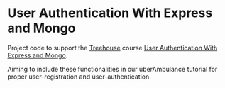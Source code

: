 # User Authentication With Express and Mongo

Project code to support the [Treehouse](https://teamtreehouse.com) course [User Authentication With Express and Mongo](https://teamtreehouse.com/library/user-authentication-with-express-and-mongo).

Aiming to include these functionalities in our uberAmbulance tutorial for proper user-registration and user-authentication.